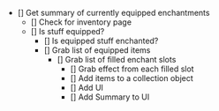 - [] Get summary of currently equipped enchantments
  - [] Check for inventory page
  - [] Is stuff equipped?
    - [] Is equipped stuff enchanted?
    - [] Grab list of equipped items
      - [] Grab list of filled enchant slots
        - [] Grab effect from each filled slot
        - [] Add items to a collection object
        - [] Add UI
        - [] Add Summary to UI